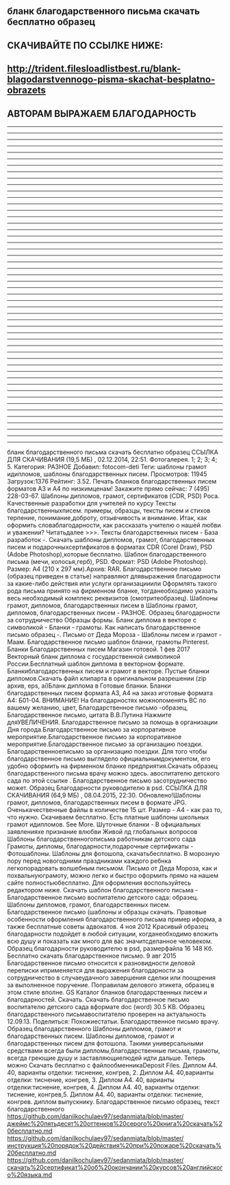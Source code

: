 бланк благодарственного письма скачать бесплатно образец
--------------------------------------------------
СКАЧИВАЙТЕ ПО ССЫЛКЕ НИЖЕ:
--------------------------------------------------
http://trident.filesloadlistbest.ru/blank-blagodarstvennogo-pisma-skachat-besplatno-obrazets
--------------------------------------------------
АВТОРАМ ВЫРАЖАЕМ БЛАГОДАРНОСТЬ
--------------------------------------------------
--------------------------------------------------
--------------------------------------------------
--------------------------------------------------
--------------------------------------------------
--------------------------------------------------
--------------------------------------------------
--------------------------------------------------
--------------------------------------------------
--------------------------------------------------
--------------------------------------------------
--------------------------------------------------
--------------------------------------------------
--------------------------------------------------
--------------------------------------------------
--------------------------------------------------
--------------------------------------------------
--------------------------------------------------
--------------------------------------------------
--------------------------------------------------
--------------------------------------------------
--------------------------------------------------
--------------------------------------------------
--------------------------------------------------
--------------------------------------------------
--------------------------------------------------
--------------------------------------------------
--------------------------------------------------
--------------------------------------------------
--------------------------------------------------
--------------------------------------------------
--------------------------------------------------
--------------------------------------------------
--------------------------------------------------
--------------------------------------------------
--------------------------------------------------
--------------------------------------------------
--------------------------------------------------
--------------------------------------------------
--------------------------------------------------
--------------------------------------------------
--------------------------------------------------
--------------------------------------------------
--------------------------------------------------
--------------------------------------------------
--------------------------------------------------
--------------------------------------------------
--------------------------------------------------
--------------------------------------------------
--------------------------------------------------
--------------------------------------------------
бланк благодарственного письма скачать бесплатно образец ССЫЛКА ДЛЯ СКАЧИВАНИЯ (19,5 МБ) , 02.12.2014, 22:51. Фотогалерея. 1; 2; 3; 4; 5. Категория: РАЗНОЕ  Добавил: fotocom-deti  Теги: шаблоны грамот идипломов, шаблоны благодарственных писем. Просмотров: 11945  Загрузок:1376  Рейтинг: 3.52. Печать бланков благодарственных писем форматов А3 и А4 по низкимценам! Закажите прямо сейчас: 7 (495) 228-03-67. Шаблоны дипломов, грамот, сертификатов (CDR, PSD)  Роса. Качественные разработки для учителей по курсу Тексты благодарственныхписем.  примеры, образцы, тексты писем и стихов  терпение, понимание,доброту, отзывчивость и внимание. Итак, как оформить словаблагодарности, как рассказать учителю о нашей любви и уважении? Читатьдалее >>>. Тексты благодарственных писем - База разработок  -. Скачать шаблоны дипломов, грамот, благодарственных писем и подарочныхсертификатов в форматах CDR (Corel Draw), PSD (Adobe Photoshop),которые  бесплатно. Шаблон благодарственного письма (мечи, колосья,герб), PSD. Формат: PSD (Adobe Photoshop). Размер: А4 (210 х 297 мм).Архив: RAR. Благодарственное письмо (образец приведен в статье) направляют длявыражения благодарности за какие-либо действия или услуги организацииили  Оформлять такого рода письма принято на фирменном бланке, тогданеобходимо указать весь необходимый комплекс реквизитов (смотритеобразец). Шаблоны грамот, дипломов, благодарственных писем в
Шаблоны грамот, дипломов, благодарственных писем - РАЗНОЕ. Образец благодарности за сотрудничество Образцы формы. Бланк диплома в векторе с символикой - Бланки - грамоты. Как написать благодарственное письмо  образец -. Письмо от Деда Мороза - Шаблоны писем и грамот  - Маам. Благодарственное письмо шаблон  бланки, грамоты  Pinterest. Бланки Благодарственных писем  Магазин готовой. 1 фев 2017  Векторный бланк диплома с государственной символикой России.Бесплатный шаблон диплома в векторном формате. Бланкиблагодарственных писем и грамот в векторе. Пустые бланки дипломов.Скачать файл клипарта в оригинальном разрешении (zip архив, eps, ai)Бланк диплома в
Готовые бланки. Бланки благодарственных писем формата А3, А4 на заказ иготовые формата А4: Б01-04. ВНИМАНИЕ! На благодарностях можнопоменять ВС по вашему желанию, цвет,  Благодарственное письмо -образец, Благодарственное письмо, цитата В.В.Путина Нажмите дляУВЕЛИЧЕНИЯ. Благодарственное письмо за помощь в организации Дня города.Благодарственное письмо за корпоративное мероприятие.Благодарственное письмо за корпоративное мероприятие.Благодарственное письмо за организацию поездки. Благодарственноеписьмо за организацию поездки. Для того чтобы благодарственное письмо выглядело официальнымдокументом, его удобно оформить на фирменном бланке предприятия.Скачать образец благодарственного письма врачу можно здесь. авоспитателю детского сада  по этой ссылке . Благодарственное письмо засотрудничество может. Образец Благодарности руководителю в psd. ССЫЛКА ДЛЯ СКАЧИВАНИЯ (64,9 МБ) , 08.04.2015, 22:30. Обновлено!Шаблоны грамот, дипломов, благодарственных писем в формате JPG. Оченькачественные файлы в количестве 15 шт. Размер - А4 - как раз то, что нужно. Скачиваем бесплатно. Есть платные шаблоны школьных грамот идипломов. See More. Шуточные бланки - В официальных заявленияхе признание влюбви  Живой лд глобальных вопросов  Шаблоны благодарственногописьма работникам детского сада  Грамоты, дипломы, благодарности,подарочные сертификаты - Фотошаблоны. Шаблоны для фотошопа, скачатьбесплатно. В морозную пору перед новогодними праздниками каждого ребнка легкопорадовать волшебным письмом. Письмо от Деда Мороза, как и похвальнуюграмоту, можно легко и быстро оформить прямо на нашем сайте полностьюбесплатно. Для оформления воспользуйтесь редактором ниже. Скачать шаблон благодарственного письма -
Благодарственное письмо воспитателю детского сада: образец. Шаблоны дипломов, грамот, благодарственных писем. Благодарственное письмо (шаблоны и образцы скачать. Правовые особенности оформления благодарственного письма пример иформа, а также бесплатные советы адвокатов. 4 ноя 2012  Красивый образец благодарности подойдет в любой ситуации, когданеобходимо вложить всю душу и показать как много для вас значитсделанное человеком. Образец благодарности руководителю в psd, размерфайла 16 148 Кб. Бесплатно скачать благодарственное письмо. 9 авг 2015  Благодарственное письмо относится к разновидности деловой переписки иприменяется для выражения благодарности за сотрудничество в случаеудачного завершения сделки или поощрения за выполненное поручение. Поправилам делового этикета, образец в этом стиле вполне. GS Каталог бланков благодарственных писем и благодарностей. Скачать. Скачать благодарственное письмо воспитателю детского сада вформате doc (word) 30.5 KB. Образец благодарственного письмавоспитателю проверен на актуальность 12.09.13. Поделиться: Похожиестатьи. Благодарственное письмо врачу. Образец благодарственного
Шаблоны дипломов, грамот и благодарственных писем. Шаблоны дипломов, грамот и благодарственных писем для фотошопа. Такими универсальными средствами всегда были дипломы,благодарственные письма, грамоты, всегда греющие душу и заставляющиелюдей идти дальше. Теперь можно  Скачать бесплатно с файлообменникаDeposit Files. Диплом А4. 40, варианты отделки: тиснение, конгрев, 2. Диплом А4. 40,варианты отделки: тиснение, конгрев, 3. Диплом А4. 40, варианты отделки:тиснение, конгрев, 4. Диплом А4. 40, варианты отделки: тиснение, конгрев,5. Диплом А4. 40, варианты отделки: тиснение, конгрев. диплом выпускнику. Благодарственное письмо образец, текст благодарственного
https://github.com/danilkochulaev97/sedanmiata/blob/master/джеймс%20пятьдесят%20оттенков%20серого%20книга%20скачать%20бесплатно.md
https://github.com/danilkochulaev97/sedanmiata/blob/master/инструкция%20порядок%20действия%20при%20пожаре%20скачать%20бесплатно.md
https://github.com/danilkochulaev97/sedanmiata/blob/master/скачать%20сертификат%20об%20окончании%20курсов%20английского%20языка.md